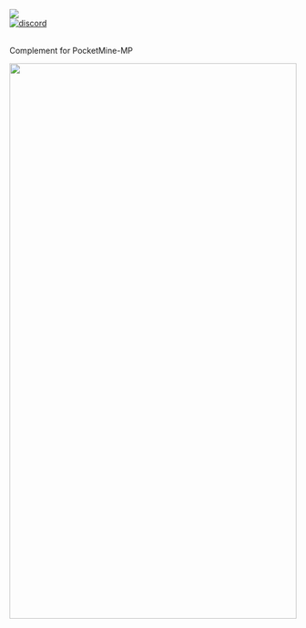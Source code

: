 <a align="center"><img src="https://librecraft.com/foro/attachments/upload_2019-5-20_20-38-12-png.23328"></img></a>
<br>
<a href="https://discord.gg/Js63vy7">
<img src="https://img.shields.io/badge/chat-on%20discord-7289da.svg" alt="discord">
    </a>
    <br><br>
 <p>Complement for PocketMine-MP <br> <div align="left">
<img src="https://img.apksum.com/36/io.scer.pocketmine/2.2.0/icon.png" width="100%" height="50%"> <p>
<br>

</div>
